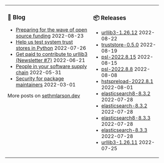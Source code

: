 <table><tr><td valign="top">

### 📰 Blog
<!-- blog starts -->
* [Preparing for the wave of open source funding](http://sethmlarson.dev/blog/preparing-for-the-wave-of-open-source-funding?date=2022-08-23) 2022-08-23
* [Help us test system trust stores in Python](http://sethmlarson.dev/blog/help-test-system-trust-stores-in-python?date=2022-07-26) 2022-07-26
* [Get paid to contribute to urllib3 (Newsletter #7)](http://sethmlarson.dev/blog/get-paid-to-contribute-to-urllib3?date=2022-06-21) 2022-06-21
* [People in your software supply chain](http://sethmlarson.dev/blog/people-in-your-software-supply-chain?date=2022-05-31) 2022-05-31
* [Security for package maintainers](http://sethmlarson.dev/blog/security-for-package-maintainers?date=2022-03-01) 2022-03-01
<!-- blog ends -->
More posts on [sethmlarson.dev](https://sethmlarson.dev)
</td><td valign="top">

### 📦 Releases
<!-- other starts -->
* [urllib3-1.26.12](https://pypi.org/project/urllib3/1.26.12) 2022-08-22
* [truststore-0.5.0](https://pypi.org/project/truststore/0.5.0) 2022-08-19
* [psl-2022.8.15](https://pypi.org/project/psl/2022.8.15) 2022-08-15
* [psl-2022.8.8](https://pypi.org/project/psl/2022.8.8) 2022-08-08
* [hstspreload-2022.8.1](https://pypi.org/project/hstspreload/2022.8.1) 2022-08-01
* [elasticsearch8-8.3.2](https://pypi.org/project/elasticsearch8/8.3.2) 2022-07-28
* [elasticsearch-8.3.2](https://pypi.org/project/elasticsearch/8.3.2) 2022-07-28
* [elasticsearch8-8.3.3](https://pypi.org/project/elasticsearch8/8.3.3) 2022-07-28
* [elasticsearch-8.3.3](https://pypi.org/project/elasticsearch/8.3.3) 2022-07-28
* [urllib3-1.26.11](https://pypi.org/project/urllib3/1.26.11) 2022-07-25
<!-- other ends -->
</td></tr></table>
